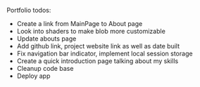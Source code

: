 Portfolio todos:

- Create a link from MainPage to About page
- Look into shaders to make blob more customizable
- Update abouts page
- Add github link, project website link as well as date built
- Fix navigation bar indicator, implement local session storage
- Create a quick introduction page talking about my skills 
- Cleanup code base
- Deploy app 